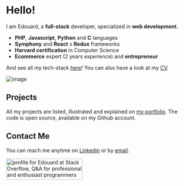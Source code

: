 # Hello!
I am Edouard, a **full-stack** developer, specialized in **web development**.
- **PHP**, **Javascript**, **Python** and **C** languages
- **Symphony** and **React** x **Redux** frameworks
- **Harvard certification** in Computer Science
- **Ecommerce** expert (2 years experience) and **entrepreneur**

And see all my tech-stack [here](https://edouardproust.dev/about)! You can also have a look at my [CV](https://github.com/edouardproust/edouardproust/blob/main/CV_web-developer_2022-05-29-min.pdf).

![image](https://user-images.githubusercontent.com/45925914/176992037-f3de1c6a-8b28-4df6-9fe7-1560469e80cc.png)

## Projects
All my projects are listed, illustrated and explained on [my portfolio](https://edouardproust.dev/portfolio). The code is open source, available on my Github account.

## Contact Me
You can reach me anytime on [Linkedin](https://www.linkedin.com/in/edouardproust) or by [email](mailto:contact@edouardproust.dev).

<a href="https://stackoverflow.com/users/13865643/edouard"><img src="https://stackoverflow.com/users/flair/13865643.png?theme=dark" width="208" height="58" alt="profile for Edouard at Stack Overflow, Q&amp;A for professional and enthusiast programmers" title="profile for Edouard at Stack Overflow, Q&amp;A for professional and enthusiast programmers"></a>
